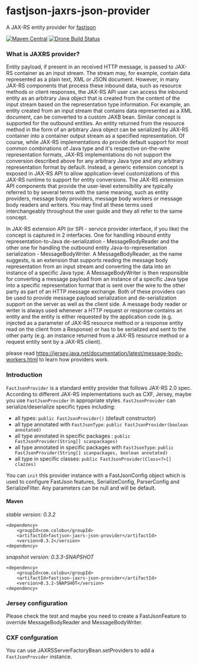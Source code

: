 fastjson-jaxrs-json-provider
============================

A JAX-RS entity provider for [fastjson](https://github.com/alibaba/fastjson)

[![Maven Central](https://maven-badges.herokuapp.com/maven-central/com.colobu/fastjson-jaxrs-json-provider/badge.svg)](https://github.com/smallnest/fastjson-jaxrs-json-provider)
[![Drone Build Status](https://drone.io/github.com/smallnest/fastjson-jaxrs-json-provider/status.png)](https://github.com/smallnest/fastjson-jaxrs-json-provider)


### What is JAXRS provider?
Entity payload, if present in an received HTTP message, is passed to JAX-RS container as an input stream. The stream may, for example, contain data represented as a plain text, XML or JSON document. 
However, in many JAX-RS components that process these inbound data, such as resource methods or client responses, the JAX-RS API user can access the inbound entity as an arbitrary Java object that is created from the content of the input stream based on the representation type information. 
For example, an entity created from an input stream that contains data represented as a XML document, can be converted to a custom JAXB bean. 
Similar concept is supported for the outbound entities. An entity returned from the resource method in the form of an arbitrary Java object can be serialized by JAX-RS container into a container output stream as a specified representation. 
Of course, while JAX-RS implementations do provide default support for most common combinations of Java type and it's respective on-the-wire representation formats, 
JAX-RS implementations do not support the conversion described above for any arbitrary Java type and any arbitrary representation format by default. 
Instead, a generic extension concept is exposed in JAX-RS API to allow application-level customizations of this JAX-RS runtime to support for entity conversions. 
The JAX-RS extension API components that provide the user-level extensibility are typically referred to by several terms with the same meaning, such as entity providers, message body providers, message body workers or message body readers and writers. 
You may find all these terms used interchangeably throughout the user guide and they all refer to the same concept. 

In JAX-RS extension API (or SPI - service provider interface, if you like) the concept is captured in 2 interfaces. 
One for handling inbound entity representation-to-Java de-serialization - MessageBodyReader<T> and the other one for handling the outbound entity Java-to-representation serialization - MessageBodyWriter<T>. 
A MessageBodyReader<T>, as the name suggests, is an extension that supports reading the message body representation from an input stream and converting the data into an instance of a specific Java type. 
A MessageBodyWriter<T> is then responsible for converting a message payload from an instance of a specific Java type into a specific representation format that is sent over the wire to the other party as part of an HTTP message exchange. 
Both of these providers can be used to provide message payload serialization and de-serialization support on the server as well as the client side. 
A message body reader or writer is always used whenever a HTTP request or response contains an entity and the entity is either requested by the application code (e.g. injected as a parameter of JAX-RS resource method or a response entity read on the client from a Response) or has to be serialized and sent to the other party (e.g. an instance returned from a JAX-RS resource method or a request entity sent by a JAX-RS client). 

please read <https://jersey.java.net/documentation/latest/message-body-workers.html> to learn how providers work.

### Introduction

`FastJsonProvider` is a standard entity provider that follows JAX-RS 2.0 spec. 
According to different JAX-RS implementations such as CXF, Jersey, maybe you use `FastJsonProvider` in appropriate styles.
`FastJsonProvider` can serialize/deserialize specific types including:
* all types: `public FastJsonProvider()` (default constructor)
* all type annotated with `FastJsonType`: `public FastJsonProvider(boolean annotated)`
* all type annotated in specific packages : `public FastJsonProvider(String[] scanpackages)`
* all type annotated in specific packages with `FastJsonType`: `public FastJsonProvider(String[] scanpackages, boolean annotated)`
* all type  in specific classes: `public FastJsonProvider(Class<?>[] clazzes)`

You can `init` this provider instance with a FastJsonConfig object which is used to configure FastJson features, SerializeConfig, ParserConfig and SerializeFilter. Any parameters can be null and will be default.
 
#### Maven
*stable version: 0.3.2*

```
<dependency>
	<groupId>com.colobu</groupId>
	<artifactId>fastjson-jaxrs-json-provider</artifactId>
	<version>0.3.2</version>
<dependency>
```

*snapshot version: 0.3.3-SNAPSHOT*
```
<dependency>
	<groupId>com.colobu</groupId>
	<artifactId>fastjson-jaxrs-json-provider</artifactId>
	<version>0.3.2-SNAPSHOT</version>
<dependency>
```


### Jersey configuration
Please check the test and maybe you need to create a FastJsonFeature to override MessageBodyReader and MessageBodyWriter.

### CXF confguration
You can use JAXRSServerFactoryBean.setProviders to add a `FastJsonProvider` instance.
